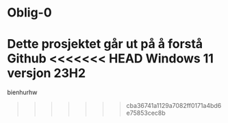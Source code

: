 # Oblig-0
Dette prosjektet går ut på å forstå Github
<<<<<<< HEAD
Windows 11
versjon 23H2
=======
bienhurhw
>>>>>>> cba36741a1129a7082ff0171a4bd6e75853cec8b
